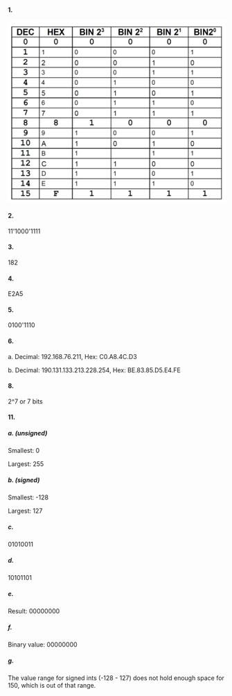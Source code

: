 #### 1.

![image](../src/number_table.jpg)

#### 2.

11'1000'1111

#### 3.

182

#### 4.

E2A5

#### 5.

0100'1110

#### 6.

a. Decimal: 192.168.76.211, Hex: C0.A8.4C.D3

b. Decimal: 190.131.133.213.228.254, Hex: BE.83.85.D5.E4.FE

#### 8.

2^7 or 7 bits

#### 11.

##### a. (unsigned)

Smallest: 0

Largest: 255

##### b. (signed)

Smallest: -128

Largest: 127

##### c.

01010011

##### d.

10101101

##### e.

Result: 00000000

##### f.

Binary value: 00000000

##### g.

The value range for signed ints (-128 - 127) does not hold enough space for 150, which is out of that range.
